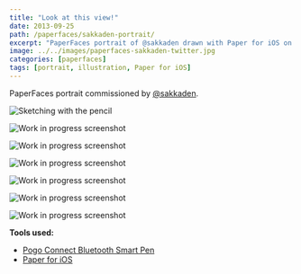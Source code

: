 ```yaml
---
title: "Look at this view!"
date: 2013-09-25
path: /paperfaces/sakkaden-portrait/
excerpt: "PaperFaces portrait of @sakkaden drawn with Paper for iOS on an iPad."
image: ../../images/paperfaces-sakkaden-twitter.jpg
categories: [paperfaces]
tags: [portrait, illustration, Paper for iOS]
---
```


PaperFaces portrait commissioned by [@sakkaden](https://twitter.com/sakkaden).

![Sketching with the pencil](../../images/paperfaces-sakkaden-process-1-lg.jpg)

![Work in progress screenshot](../../images/paperfaces-sakkaden-process-2-lg.jpg)

![Work in progress screenshot](../../images/paperfaces-sakkaden-process-3-lg.jpg)

![Work in progress screenshot](../../images/paperfaces-sakkaden-process-4-lg.jpg)

![Work in progress screenshot](../../images/paperfaces-sakkaden-process-5-lg.jpg)

![Work in progress screenshot](../../images/paperfaces-sakkaden-process-6-lg.jpg)

![Work in progress screenshot](../../images/paperfaces-sakkaden-process-7-lg.jpg)

**Tools used:**

- [Pogo Connect Bluetooth Smart Pen](https://www.amazon.com/gp/product/B009K448L4/ref=as_li_ss_tl?ie=UTF8&camp=1789&creative=390957&creativeASIN=B009K448L4&linkCode=as2&tag=mademist-20)
- [Paper for iOS](https://paper.bywetransfer.com/)

